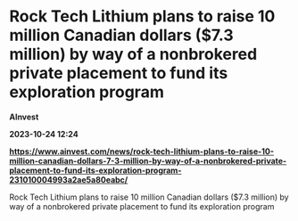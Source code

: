 # Rock Tech Lithium plans to raise 10 million Canadian dollars ($7.3 million) by way of a nonbrokered private placement to fund its exploration program
**AInvest**

**2023-10-24 12:24**

**https://www.ainvest.com/news/rock-tech-lithium-plans-to-raise-10-million-canadian-dollars-7-3-million-by-way-of-a-nonbrokered-private-placement-to-fund-its-exploration-program-231010004993a2ae5a80eabc/**

Rock Tech Lithium plans to raise 10 million Canadian dollars ($7.3 million) by way of a nonbrokered private placement to fund its exploration program